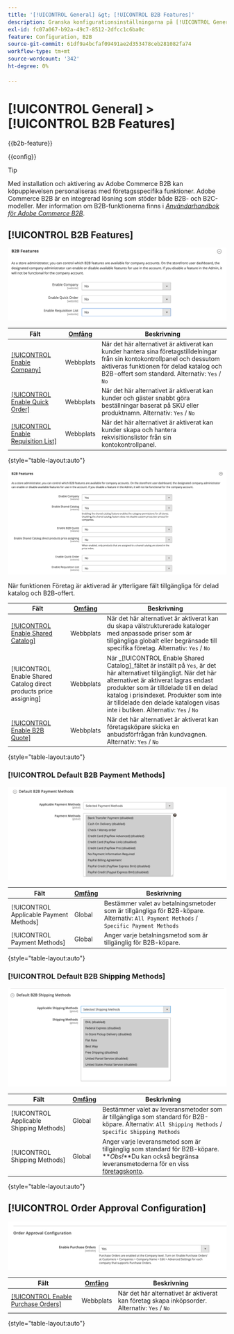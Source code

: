 ```yaml
---
title: '[!UICONTROL General] &gt; [!UICONTROL B2B Features]'
description: Granska konfigurationsinställningarna på [!UICONTROL General] &gt; [!UICONTROL B2B Features] sidan för Commerce Admin.
exl-id: fc07a067-b92a-49c7-8512-2dfcc1c6ba0c
feature: Configuration, B2B
source-git-commit: 61df9a4bcfaf09491ae2d353478ceb281082fa74
workflow-type: tm+mt
source-wordcount: '342'
ht-degree: 0%

---
```


# [!UICONTROL General] > [!UICONTROL B2B Features]

{{b2b-feature}}

{{config}}

>[!TIP]
>
>Med installation och aktivering av Adobe Commerce B2B kan köpupplevelsen personaliseras med företagsspecifika funktioner. Adobe Commerce B2B är en integrerad lösning som stöder både B2B- och B2C-modeller. Mer information om B2B-funktionerna finns i [_Användarhandbok för Adobe Commerce B2B_](https://experienceleague.adobe.com/docs/commerce-admin/b2b/introduction.html).

## [!UICONTROL B2B Features]

![B2B-funktioner](./assets/b2b-features.png)<!-- zoom -->

| Fält | [Omfång](../../getting-started/websites-stores-views.md#scope-settings) | Beskrivning |
|------- |----------------------------------------------------------------------- |------------ |
| [[!UICONTROL Enable Company]](../../b2b/account-companies.md) | Webbplats | När det här alternativet är aktiverat kan kunder hantera sina företagstilldelningar från sin kontokontrollpanel och dessutom aktiveras funktionen för delad katalog och B2B-offert som standard. Alternativ: `Yes` / `No` |
| [[!UICONTROL Enable Quick Order]](../../b2b/quick-order.md) | Webbplats | När det här alternativet är aktiverat kan kunder och gäster snabbt göra beställningar baserat på SKU eller produktnamn. Alternativ: `Yes` / `No` |
| [[!UICONTROL Enable Requisition List]](../../b2b/configure-requisition-lists.md) | Webbplats | När det här alternativet är aktiverat kan kunder skapa och hantera rekvisitionslistor från sin kontokontrollpanel. |

{style="table-layout:auto"}

![B2B-funktioner med företag och delade kataloger aktiverade](./assets/b2b-features-company-enabled.png)<!-- zoom -->

När funktionen Företag är aktiverad är ytterligare fält tillgängliga för delad katalog och B2B-offert.

| Fält | [Omfång](../../getting-started/websites-stores-views.md#scope-settings) | Beskrivning |
|------- |----------------------------------------------------------------------- |------------ |
| [[!UICONTROL Enable Shared Catalog]](../../b2b/catalog-shared.md) | Webbplats | När det här alternativet är aktiverat kan du skapa välstrukturerade kataloger med anpassade priser som är tillgängliga globalt eller begränsade till specifika företag. Alternativ: `Yes` / `No` |
| [!UICONTROL Enable Shared Catalog direct products price assigning] | Webbplats | När _[!UICONTROL Enable Shared Catalog]_fältet är inställt på `Yes`, är det här alternativet tillgängligt. När det här alternativet är aktiverat lagras endast produkter som är tilldelade till en delad katalog i prisindexet. Produkter som inte är tilldelade den delade katalogen visas inte i butiken. Alternativ: `Yes` / `No` |
| [[!UICONTROL Enable B2B Quote]](../../b2b/configure-quotes.md) | Webbplats | När det här alternativet är aktiverat kan företagsköpare skicka en anbudsförfrågan från kundvagnen. Alternativ: `Yes` / `No` |

{style="table-layout:auto"}

### [!UICONTROL Default B2B Payment Methods]

![B2B-konfiguration - standardinställningar för betalningsmetod](./assets/b2b-features-default-payment-methods.png)<!-- zoom -->

| Fält | [Omfång](../../getting-started/websites-stores-views.md#scope-settings) | Beskrivning |
|------- |----------------------------------------------------------------------- |------------ |
| [!UICONTROL Applicable Payment Methods] | Global | Bestämmer valet av betalningsmetoder som är tillgängliga för B2B-köpare. Alternativ: `All Payment Methods` / `Specific Payment Methods` |
| [!UICONTROL Payment Methods] | Global | Anger varje betalningsmetod som är tillgänglig för B2B-köpare. |

{style="table-layout:auto"}

### [!UICONTROL Default B2B Shipping Methods]

![B2B-konfiguration - standardleveransmetoder](./assets/b2b-features-shipping-methods.png)<!-- zoom -->

| Fält | [Omfång](../../getting-started/websites-stores-views.md#scope-settings) | Beskrivning |
|------- |----------------------------------------------------------------------- |------------ |
| [!UICONTROL Applicable Shipping Methods] | Global | Bestämmer valet av leveransmetoder som är tillgängliga som standard för B2B-köpare. Alternativ: `All Shipping Methods` / `Specific Shipping Methods` |
| [!UICONTROL Shipping Methods] | Global | Anger varje leveransmetod som är tillgänglig som standard för B2B-köpare. <br/>**_Obs!_**Du kan också begränsa leveransmetoderna för en viss [företagskonto](../../b2b/account-companies.md). |

{style="table-layout:auto"}

## [!UICONTROL Order Approval Configuration]

![B2B-funktioner - konfiguration för ordergodkännande](./assets/b2b-features-order-approval.png)<!-- zoom -->

| Fält | [Omfång](../../getting-started/websites-stores-views.md#scope-settings) | Beskrivning |
|------- |----------------------------------------------------------------------- |------------ |
| [[!UICONTROL Enable Purchase Orders]](../../stores-purchase/purchase-order.md) | Webbplats | När det här alternativet är aktiverat kan företag skapa inköpsorder. Alternativ: `Yes` / `No` |

{style="table-layout:auto"}


